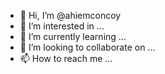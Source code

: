 - 👋 Hi, I’m @ahiemconcoy
- 👀 I’m interested in ...
- 🌱 I’m currently learning ...
- 💞️ I’m looking to collaborate on ...
- 📫 How to reach me ...

<!---
ahiemconcoy/ahiemconcoy is a ✨ special ✨ repository because its `README.md` (this file) appears on your GitHub profile.
You can click the Preview link to take a look at your changes.
--->
